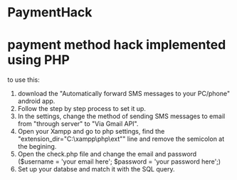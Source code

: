 # PaymentHack


# payment method  hack implemented using PHP

to use this:

1. download the "Automatically forward SMS messages to your PC/phone" android app.
2. Follow the step by step process to set it up.
3. In the settings, change the method of sending SMS messages to email from "through server" to "Via Gmail API".
4. Open your Xampp and go to php settings, find the "extension_dir="C:\xampp\php\ext"" line and remove the semicolon at the begining.
5. Open the check.php file and change the email and password ($username = 'your email here'; $password = 'your password here';) 
6. Set up your databse and match it with the SQL query.   